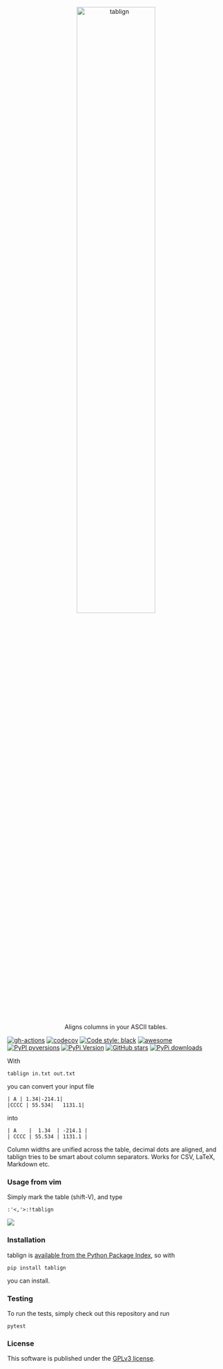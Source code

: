 <p align="center">
  <a href="https://github.com/nschloe/tablign"><img alt="tablign" src="https://nschloe.github.io/tablign/logo.svg" width="60%"></a>
  <p align="center">Aligns columns in your ASCII tables.</p>
</p>

[![gh-actions](https://img.shields.io/github/workflow/status/nschloe/tablign/ci?style=flat-square)](https://github.com/nschloe/tablign/actions?query=workflow%3Aci)
[![codecov](https://img.shields.io/codecov/c/github/nschloe/tablign.svg?style=flat-square)](https://codecov.io/gh/nschloe/tablign)
[![Code style: black](https://img.shields.io/badge/code%20style-black-000000.svg?style=flat-square)](https://github.com/psf/black)
[![awesome](https://img.shields.io/badge/awesome-yes-brightgreen.svg?style=flat-square)](https://github.com/nschloe/tablign)
[![PyPI pyversions](https://img.shields.io/pypi/pyversions/tablign.svg?style=flat-square)](https://pypi.org/pypi/tablign/)
[![PyPi Version](https://img.shields.io/pypi/v/tablign.svg?style=flat-square)](https://pypi.python.org/pypi/tablign)
[![GitHub stars](https://img.shields.io/github/stars/nschloe/tablign.svg?style=flat-square&logo=github&label=Stars&logoColor=white)](https://github.com/nschloe/tablign)
[![PyPi downloads](https://img.shields.io/pypi/dm/tablign.svg?style=flat-square)](https://pypistats.org/packages/tablign)

With
```
tablign in.txt out.txt
```
you can convert your input file
```
| A | 1.34|-214.1|
|CCCC | 55.534|   1131.1|
```
into
```
| A    |  1.34  | -214.1 |
| CCCC | 55.534 | 1131.1 |
```
Column widths are unified across the table, decimal dots are aligned, and tablign tries
to be smart about column separators. Works for CSV, LaTeX, Markdown etc.

### Usage from vim

Simply mark the table (shift-V), and type
```
:'<,'>:!tablign
```

![](https://nschloe.github.io/tablign/tty-capture.gif)

### Installation

tablign is [available from the Python Package
Index](https://pypi.python.org/pypi/tablign/), so with
```
pip install tablign
```
you can install.

### Testing

To run the tests, simply check out this repository and run
```
pytest
```

### License
This software is published under the [GPLv3 license](https://www.gnu.org/licenses/gpl-3.0.en.html).
